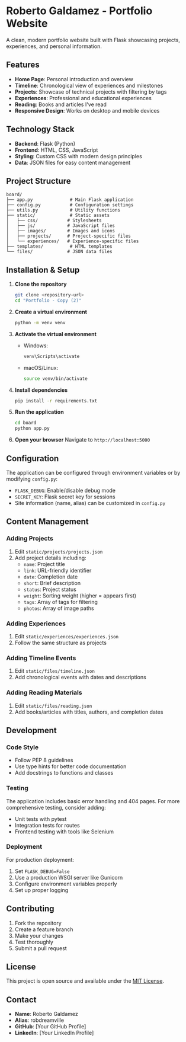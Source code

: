 # Roberto Galdamez - Portfolio Website

A clean, modern portfolio website built with Flask showcasing projects, experiences, and personal information.

## Features

- **Home Page**: Personal introduction and overview
- **Timeline**: Chronological view of experiences and milestones
- **Projects**: Showcase of technical projects with filtering by tags
- **Experiences**: Professional and educational experiences
- **Reading**: Books and articles I've read
- **Responsive Design**: Works on desktop and mobile devices

## Technology Stack

- **Backend**: Flask (Python)
- **Frontend**: HTML, CSS, JavaScript
- **Styling**: Custom CSS with modern design principles
- **Data**: JSON files for easy content management

## Project Structure

```
board/
├── app.py              # Main Flask application
├── config.py           # Configuration settings
├── utils.py            # Utility functions
├── static/             # Static assets
│   ├── css/           # Stylesheets
│   ├── js/            # JavaScript files
│   ├── images/        # Images and icons
│   ├── projects/      # Project-specific files
│   └── experiences/   # Experience-specific files
├── templates/          # HTML templates
└── files/             # JSON data files
```

## Installation & Setup

1. **Clone the repository**
   ```bash
   git clone <repository-url>
   cd "Portfolio - Copy (2)"
   ```

2. **Create a virtual environment**
   ```bash
   python -m venv venv
   ```

3. **Activate the virtual environment**
   - Windows:
     ```bash
     venv\Scripts\activate
     ```
   - macOS/Linux:
     ```bash
     source venv/bin/activate
     ```

4. **Install dependencies**
   ```bash
   pip install -r requirements.txt
   ```

5. **Run the application**
   ```bash
   cd board
   python app.py
   ```

6. **Open your browser**
   Navigate to `http://localhost:5000`

## Configuration

The application can be configured through environment variables or by modifying `config.py`:

- `FLASK_DEBUG`: Enable/disable debug mode
- `SECRET_KEY`: Flask secret key for sessions
- Site information (name, alias) can be customized in `config.py`

## Content Management

### Adding Projects
1. Edit `static/projects/projects.json`
2. Add project details including:
   - `name`: Project title
   - `link`: URL-friendly identifier
   - `date`: Completion date
   - `short`: Brief description
   - `status`: Project status
   - `weight`: Sorting weight (higher = appears first)
   - `tags`: Array of tags for filtering
   - `photos`: Array of image paths

### Adding Experiences
1. Edit `static/experiences/experiences.json`
2. Follow the same structure as projects

### Adding Timeline Events
1. Edit `static/files/timeline.json`
2. Add chronological events with dates and descriptions

### Adding Reading Materials
1. Edit `static/files/reading.json`
2. Add books/articles with titles, authors, and completion dates

## Development

### Code Style
- Follow PEP 8 guidelines
- Use type hints for better code documentation
- Add docstrings to functions and classes

### Testing
The application includes basic error handling and 404 pages. For more comprehensive testing, consider adding:
- Unit tests with pytest
- Integration tests for routes
- Frontend testing with tools like Selenium

### Deployment
For production deployment:
1. Set `FLASK_DEBUG=False`
2. Use a production WSGI server like Gunicorn
3. Configure environment variables properly
4. Set up proper logging

## Contributing

1. Fork the repository
2. Create a feature branch
3. Make your changes
4. Test thoroughly
5. Submit a pull request

## License

This project is open source and available under the [MIT License](LICENSE).

## Contact

- **Name**: Roberto Galdamez
- **Alias**: robdreamville
- **GitHub**: [Your GitHub Profile]
- **LinkedIn**: [Your LinkedIn Profile] 